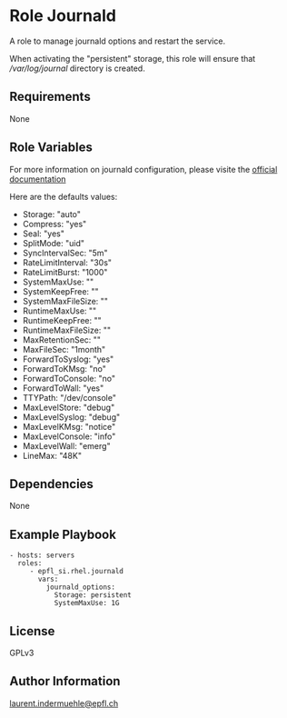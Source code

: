 Role Journald
==============

A role to manage journald options and restart the service.

When activating the "persistent" storage, this role will ensure that */var/log/journal* directory is created.


Requirements
------------

None


Role Variables
--------------

For more information on journald configuration, please visite the [official documentation](https://www.freedesktop.org/software/systemd/man/journald.conf.html#Storage=)

Here are the defaults values:

* Storage: "auto"
* Compress: "yes"
* Seal: "yes"
* SplitMode: "uid"
* SyncIntervalSec: "5m"
* RateLimitInterval: "30s"
* RateLimitBurst: "1000"
* SystemMaxUse: ""
* SystemKeepFree: ""
* SystemMaxFileSize: ""
* RuntimeMaxUse: ""
* RuntimeKeepFree: ""
* RuntimeMaxFileSize: ""
* MaxRetentionSec: ""
* MaxFileSec: "1month"
* ForwardToSyslog: "yes"
* ForwardToKMsg: "no"
* ForwardToConsole: "no"
* ForwardToWall: "yes"
* TTYPath: "/dev/console"
* MaxLevelStore: "debug"
* MaxLevelSyslog: "debug"
* MaxLevelKMsg: "notice"
* MaxLevelConsole: "info"
* MaxLevelWall: "emerg"
* LineMax: "48K"


Dependencies
------------

None

Example Playbook
----------------

    - hosts: servers
      roles:
         - epfl_si.rhel.journald
           vars:
             journald_options:
               Storage: persistent
               SystemMaxUse: 1G


License
-------

GPLv3

Author Information
------------------

laurent.indermuehle@epfl.ch
